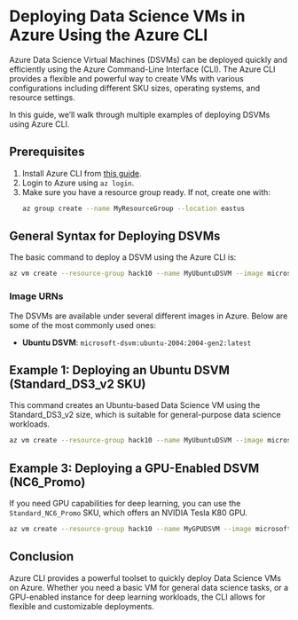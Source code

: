 # Deploying Data Science VMs in Azure Using the Azure CLI

Azure Data Science Virtual Machines (DSVMs) can be deployed quickly and efficiently using the Azure Command-Line Interface (CLI). The Azure CLI provides a flexible and powerful way to create VMs with various configurations including different SKU sizes, operating systems, and resource settings.

In this guide, we’ll walk through multiple examples of deploying DSVMs using Azure CLI.

## Prerequisites

1. Install Azure CLI from [this guide](https://docs.microsoft.com/en-us/cli/azure/install-azure-cli).
2. Login to Azure using `az login`.
3. Make sure you have a resource group ready. If not, create one with:
   ```bash
   az group create --name MyResourceGroup --location eastus
   ```

## General Syntax for Deploying DSVMs

The basic command to deploy a DSVM using the Azure CLI is:
```bash
az vm create --resource-group hack10 --name MyUbuntuDSVM --image microsoft-dsvm:ubuntu-2004:2004-gen2:latest --size Standard_DS3_v2 --admin-username azureuser --generate-ssh-keys
```

### Image URNs

The DSVMs are available under several different images in Azure. Below are some of the most commonly used ones:

- **Ubuntu DSVM**: `microsoft-dsvm:ubuntu-2004:2004-gen2:latest`

## Example 1: Deploying an Ubuntu DSVM (Standard_DS3_v2 SKU)

This command creates an Ubuntu-based Data Science VM using the Standard_DS3_v2 size, which is suitable for general-purpose data science workloads.

```bash
az vm create --resource-group hack10 --name MyUbuntuDSVM --image microsoft-dsvm:ubuntu-2004:2004-gen2:latest --size Standard_DS3_v2 --admin-username azureuser --generate-ssh-keys
```

## Example 3: Deploying a GPU-Enabled DSVM (NC6_Promo)

If you need GPU capabilities for deep learning, you can use the `Standard_NC6_Promo` SKU, which offers an NVIDIA Tesla K80 GPU.

```bash
az vm create --resource-group hack10 --name MyGPUDSVM --image microsoft-dsvm:ubuntu-2004:2004-gen2:latest --size Standard_NC6_Promo --admin-username azureuser --generate-ssh-keys
```

## Conclusion

Azure CLI provides a powerful toolset to quickly deploy Data Science VMs on Azure. Whether you need a basic VM for general data science tasks, or a GPU-enabled instance for deep learning workloads, the CLI allows for flexible and customizable deployments.
